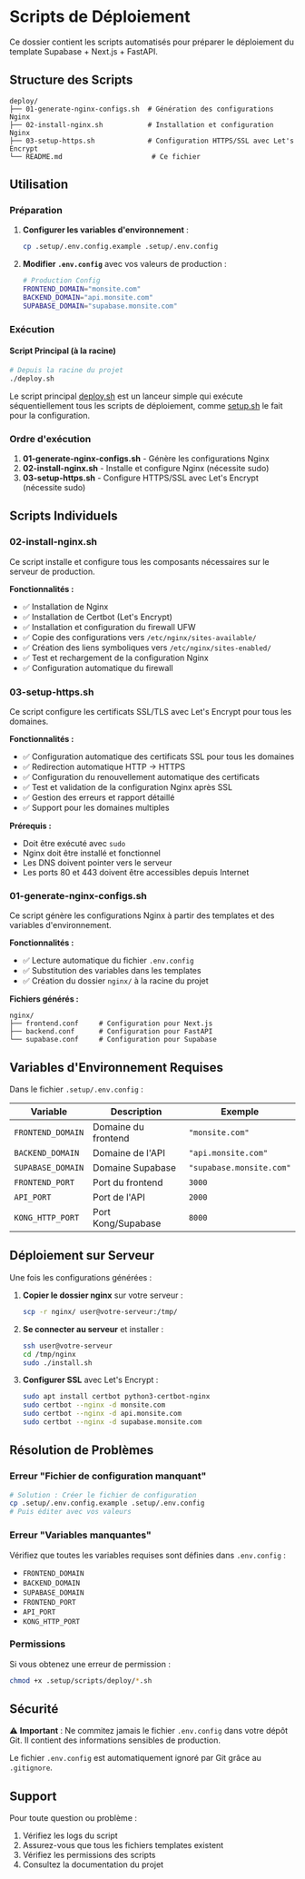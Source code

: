 # Scripts de Déploiement

Ce dossier contient les scripts automatisés pour préparer le déploiement du template Supabase + Next.js + FastAPI.

## Structure des Scripts

```
deploy/
├── 01-generate-nginx-configs.sh  # Génération des configurations Nginx
├── 02-install-nginx.sh           # Installation et configuration Nginx
├── 03-setup-https.sh             # Configuration HTTPS/SSL avec Let's Encrypt
└── README.md                      # Ce fichier
```

## Utilisation

### Préparation

1. **Configurer les variables d'environnement** :
   ```bash
   cp .setup/.env.config.example .setup/.env.config
   ```

2. **Modifier `.env.config`** avec vos valeurs de production :
   ```bash
   # Production Config
   FRONTEND_DOMAIN="monsite.com"
   BACKEND_DOMAIN="api.monsite.com"
   SUPABASE_DOMAIN="supabase.monsite.com"
   ```

### Exécution

#### Script Principal (à la racine)
```bash
# Depuis la racine du projet
./deploy.sh
```

Le script principal [deploy.sh](file:///Users/oja/Project/tools/Template_SUPABASE_NEXTJS_FASTAPI/deploy.sh) est un lanceur simple qui exécute séquentiellement tous les scripts de déploiement, comme [setup.sh](file:///Users/oja/Project/tools/Template_SUPABASE_NEXTJS_FASTAPI/setup.sh) le fait pour la configuration.

### Ordre d'exécution

1. **01-generate-nginx-configs.sh** - Génère les configurations Nginx
2. **02-install-nginx.sh** - Installe et configure Nginx (nécessite sudo)
3. **03-setup-https.sh** - Configure HTTPS/SSL avec Let's Encrypt (nécessite sudo)

## Scripts Individuels

### 02-install-nginx.sh

Ce script installe et configure tous les composants nécessaires sur le serveur de production.

**Fonctionnalités :**
- ✅ Installation de Nginx
- ✅ Installation de Certbot (Let's Encrypt)
- ✅ Installation et configuration du firewall UFW
- ✅ Copie des configurations vers `/etc/nginx/sites-available/`
- ✅ Création des liens symboliques vers `/etc/nginx/sites-enabled/`
- ✅ Test et rechargement de la configuration Nginx
- ✅ Configuration automatique du firewall

### 03-setup-https.sh

Ce script configure les certificats SSL/TLS avec Let's Encrypt pour tous les domaines.

**Fonctionnalités :**
- ✅ Configuration automatique des certificats SSL pour tous les domaines
- ✅ Redirection automatique HTTP → HTTPS
- ✅ Configuration du renouvellement automatique des certificats
- ✅ Test et validation de la configuration Nginx après SSL
- ✅ Gestion des erreurs et rapport détaillé
- ✅ Support pour les domaines multiples

**Prérequis :**
- Doit être exécuté avec `sudo`
- Nginx doit être installé et fonctionnel
- Les DNS doivent pointer vers le serveur
- Les ports 80 et 443 doivent être accessibles depuis Internet

### 01-generate-nginx-configs.sh

Ce script génère les configurations Nginx à partir des templates et des variables d'environnement.

**Fonctionnalités :**
- ✅ Lecture automatique du fichier `.env.config`
- ✅ Substitution des variables dans les templates
- ✅ Création du dossier `nginx/` à la racine du projet

**Fichiers générés :**
```
nginx/
├── frontend.conf     # Configuration pour Next.js
├── backend.conf      # Configuration pour FastAPI
└── supabase.conf     # Configuration pour Supabase
```

## Variables d'Environnement Requises

Dans le fichier `.setup/.env.config` :

| Variable | Description | Exemple |
|----------|-------------|---------|
| `FRONTEND_DOMAIN` | Domaine du frontend | `"monsite.com"` |
| `BACKEND_DOMAIN` | Domaine de l'API | `"api.monsite.com"` |
| `SUPABASE_DOMAIN` | Domaine Supabase | `"supabase.monsite.com"` |
| `FRONTEND_PORT` | Port du frontend | `3000` |
| `API_PORT` | Port de l'API | `2000` |
| `KONG_HTTP_PORT` | Port Kong/Supabase | `8000` |

## Déploiement sur Serveur

Une fois les configurations générées :

1. **Copier le dossier nginx** sur votre serveur :
   ```bash
   scp -r nginx/ user@votre-serveur:/tmp/
   ```

2. **Se connecter au serveur** et installer :
   ```bash
   ssh user@votre-serveur
   cd /tmp/nginx
   sudo ./install.sh
   ```

3. **Configurer SSL** avec Let's Encrypt :
   ```bash
   sudo apt install certbot python3-certbot-nginx
   sudo certbot --nginx -d monsite.com
   sudo certbot --nginx -d api.monsite.com
   sudo certbot --nginx -d supabase.monsite.com
   ```

## Résolution de Problèmes

### Erreur "Fichier de configuration manquant"
```bash
# Solution : Créer le fichier de configuration
cp .setup/.env.config.example .setup/.env.config
# Puis éditer avec vos valeurs
```

### Erreur "Variables manquantes"
Vérifiez que toutes les variables requises sont définies dans `.env.config` :
- `FRONTEND_DOMAIN`
- `BACKEND_DOMAIN`
- `SUPABASE_DOMAIN`
- `FRONTEND_PORT`
- `API_PORT`
- `KONG_HTTP_PORT`

### Permissions
Si vous obtenez une erreur de permission :
```bash
chmod +x .setup/scripts/deploy/*.sh
```

## Sécurité

⚠️ **Important** : Ne commitez jamais le fichier `.env.config` dans votre dépôt Git. Il contient des informations sensibles de production.

Le fichier `.env.config` est automatiquement ignoré par Git grâce au `.gitignore`.

## Support

Pour toute question ou problème :
1. Vérifiez les logs du script
2. Assurez-vous que tous les fichiers templates existent
3. Vérifiez les permissions des scripts
4. Consultez la documentation du projet